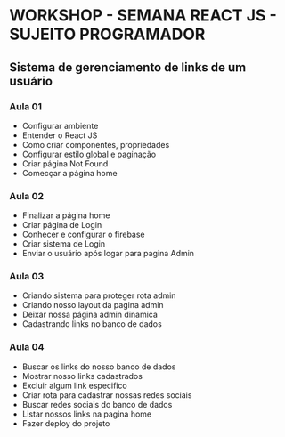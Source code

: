 # WORKSHOP - SEMANA REACT JS - SUJEITO PROGRAMADOR
## Sistema de gerenciamento de links de um usuário

### Aula 01
- Configurar ambiente
- Entender o React JS
- Como criar componentes, propriedades
- Configurar estilo global e paginação
- Criar página Not Found
- Comecçar a página home

### Aula 02
- Finalizar a página home
- Criar página de Login
- Conhecer e configurar o firebase
- Criar sistema de Login
- Enviar o usuário após logar para pagina Admin

### Aula 03
- Criando sistema para proteger rota admin
- Criando nosso layout da pagina admin
- Deixar nossa página admin dinamica
- Cadastrando links no banco de dados

### Aula 04
- Buscar os links do nosso banco de dados
- Mostrar nosso links cadastrados
- Excluir algum link especifico
- Criar rota para cadastrar nossas redes sociais
- Buscar redes sociais do banco de dados
- Listar nossos links na pagina home
- Fazer deploy do projeto